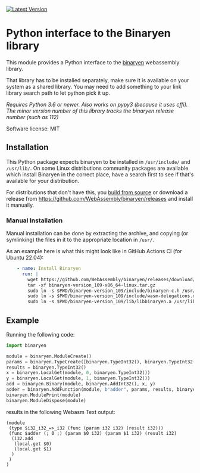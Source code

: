[![Latest Version](https://img.shields.io/pypi/v/pybinaryen.svg)](https://pypi.python.org/pypi/pybinaryen/)


# Python interface to the Binaryen library

This module provides a Python interface to the
[binaryen](https://github.com/WebAssembly/binaryen) webassembly library.

That library has to be installed separately, make sure it is available on your system as a shared library.
You may need to add something to your link library search path to let python pick it up.

*Requires Python 3.6 or newer.  Also works on pypy3 (because it uses cffi).*
*The minor version number of this library tracks the binaryen release number (such as 112)*

Software license: MIT

## Installation

This Python package expects binaryen to be installed in `/usr/include/` and `/usr/lib/`. On some Linux distributions community packages are available which install Binaryen in the correct place, have a search first to see if that's available for your distribution.

For distributions that don't have this, you [build from source](https://github.com/WebAssembly/binaryen) or download a release from https://github.com/WebAssembly/binaryen/releases and install it manually.

### Manual Installation

Manual installation can be done by extracting the archive, and copying (or symlinking) the files in it to the appropriate location in `/usr/`.

As an example here is what this might look like in GitHub Actions CI (for Ubuntu 22.04):

```yaml
    - name: Install Binaryen
      run: |
        wget https://github.com/WebAssembly/binaryen/releases/download/version_109/binaryen-version_109-x86_64-linux.tar.gz
        tar -xf binaryen-version_109-x86_64-linux.tar.gz
        sudo ln -s $PWD/binaryen-version_109/include/binaryen-c.h /usr/include/binaryen-c.h
        sudo ln -s $PWD/binaryen-version_109/include/wasm-delegations.def /usr/include/wasm-delegations.def
        sudo ln -s $PWD/binaryen-version_109/lib/libbinaryen.a /usr/lib/libbinaryen.a
```

## Example

Running the following code:
```python
import binaryen

module = binaryen.ModuleCreate()
params = binaryen.TypeCreate([binaryen.TypeInt32(), binaryen.TypeInt32()], 2)
results = binaryen.TypeInt32()
x = binaryen.LocalGet(module, 0, binaryen.TypeInt32())
y = binaryen.LocalGet(module, 1, binaryen.TypeInt32())
add = binaryen.Binary(module, binaryen.AddInt32(), x, y)
adder = binaryen.AddFunction(module, b"adder", params, results, binaryen.ffi.NULL, 0, add)
binaryen.ModulePrint(module)
binaryen.ModuleDispose(module)
```

results in the following Webasm Text output:
```
(module
 (type $i32_i32_=>_i32 (func (param i32 i32) (result i32)))
 (func $adder (; 0 ;) (param $0 i32) (param $1 i32) (result i32)
  (i32.add
   (local.get $0)
   (local.get $1)
  )
 )
)
```
